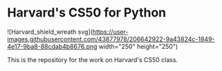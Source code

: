# Harvard's CS50 for Python 

![Harvard_shield_wreath svg](https://user-images.githubusercontent.com/43877978/206642922-9a43824c-1849-4e17-9ba8-88cdab4b8676.png width="250" height="250")

This is the repository for the work on Harvard's CS50 class.


